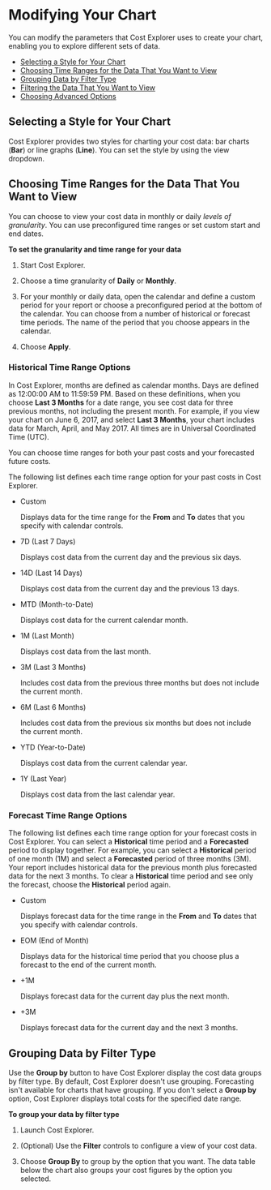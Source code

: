 # Modifying Your Chart<a name="ce-modify"></a>

You can modify the parameters that Cost Explorer uses to create your chart, enabling you to explore different sets of data\.
+ [Selecting a Style for Your Chart](#ce-style)
+ [Choosing Time Ranges for the Data That You Want to View](#ce-timerange)
+ [Grouping Data by Filter Type](#ce-group)
+ [Filtering the Data That You Want to View](ce-filtering.md)
+ [Choosing Advanced Options](ce-advanced.md)

## Selecting a Style for Your Chart<a name="ce-style"></a>

Cost Explorer provides two styles for charting your cost data: bar charts \(**Bar**\) or line graphs \(**Line**\)\. You can set the style by using the view dropdown\. 

## Choosing Time Ranges for the Data That You Want to View<a name="ce-timerange"></a>

You can choose to view your cost data in monthly or daily *levels of granularity*\. You can use preconfigured time ranges or set custom start and end dates\. 

**To set the granularity and time range for your data**

1. Start Cost Explorer\.

1. Choose a time granularity of **Daily** or **Monthly**\. 

1. For your monthly or daily data, open the calendar and define a custom period for your report or choose a preconfigured period at the bottom of the calendar\. You can choose from a number of historical or forecast time periods\. The name of the period that you choose appears in the calendar\.

1. Choose **Apply**\.

### Historical Time Range Options<a name="timerangeref"></a>

In Cost Explorer, months are defined as calendar months\. Days are defined as 12:00:00 AM to 11:59:59 PM\. Based on these definitions, when you choose **Last 3 Months** for a date range, you see cost data for three previous months, not including the present month\. For example, if you view your chart on June 6, 2017, and select **Last 3 Months**, your chart includes data for March, April, and May 2017\. All times are in Universal Coordinated Time \(UTC\)\. 

You can choose time ranges for both your past costs and your forecasted future costs\.

The following list defines each time range option for your past costs in Cost Explorer\. 
+ Custom

  Displays data for the time range for the **From** and **To** dates that you specify with calendar controls\.
+ 7D \(Last 7 Days\)

  Displays cost data from the current day and the previous six days\. 
+ 14D \(Last 14 Days\)

  Displays cost data from the current day and the previous 13 days\.
+ MTD \(Month\-to\-Date\)

  Displays cost data for the current calendar month\. 
+ 1M \(Last Month\)

  Displays cost data from the last month\.
+ 3M \(Last 3 Months\)

  Includes cost data from the previous three months but does not include the current month\.
+ 6M \(Last 6 Months\)

  Includes cost data from the previous six months but does not include the current month\.
+ YTD \(Year\-to\-Date\)

  Displays cost data from the current calendar year\.
+ 1Y \(Last Year\)

  Displays cost data from the last calendar year\.

### Forecast Time Range Options<a name="timerangereforecast"></a>

The following list defines each time range option for your forecast costs in Cost Explorer\. You can select a **Historical** time period and a **Forecasted** period to display together\. For example, you can select a **Historical** period of one month \(1M\) and select a **Forecasted** period of three months \(3M\)\. Your report includes historical data for the previous month plus forecasted data for the next 3 months\. To clear a **Historical** time period and see only the forecast, choose the **Historical** period again\. 
+ Custom

  Displays forecast data for the time range in the **From** and **To** dates that you specify with calendar controls\.
+ EOM \(End of Month\)

  Displays data for the historical time period that you choose plus a forecast to the end of the current month\.
+ \+1M

  Displays forecast data for the current day plus the next month\.
+ \+3M

  Displays forecast data for the current day and the next 3 months\.

## Grouping Data by Filter Type<a name="ce-group"></a>

Use the **Group by** button to have Cost Explorer display the cost data groups by filter type\. By default, Cost Explorer doesn't use grouping\. Forecasting isn't available for charts that have grouping\. If you don't select a **Group by** option, Cost Explorer displays total costs for the specified date range\. 

**To group your data by filter type**

1. Launch Cost Explorer\.

1. \(Optional\) Use the **Filter** controls to configure a view of your cost data\.

1. Choose **Group By** to group by the option that you want\. The data table below the chart also groups your cost figures by the option you selected\.